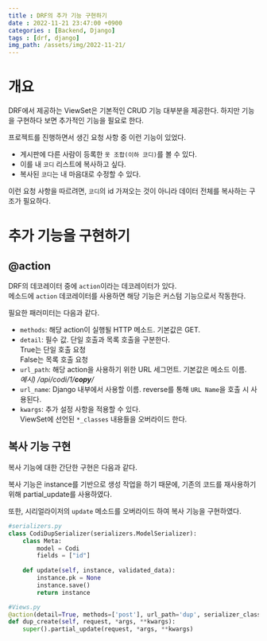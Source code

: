 ```yaml
---
title : DRF의 추가 기능 구현하기
date : 2022-11-21 23:47:00 +0900
categories : [Backend, Django]
tags : [drf, django]
img_path: /assets/img/2022-11-21/
---
```


# 개요
DRF에서 제공하는 ViewSet은 기본적인 CRUD 기능 대부분을 제공한다.
하지만 기능을 구현하다 보면 추가적인 기능을 필요로 한다.

프로젝트를 진행하면서 생긴 요청 사항 중 이런 기능이 있었다.
- 게시판에 다른 사람이 등록한 `옷 조합(이하 코디)`를 볼 수 있다.
- 이를 내 `코디` 리스트에 복사하고 싶다.
- 복사된 `코디`는 내 마음대로 수정할 수 있다.

이런 요청 사항을 따르려면, `코디`의 id 가져오는 것이 아니라 데이터 전체를 복사하는 구조가 필요하다.

# 추가 기능을 구현하기
## @action
DRF의 데코레이터 중에 `action`이라는 데코레이터가 있다.  
메소드에 `action` 데코레이터를 사용하면 해당 기능은 커스텀 기능으로서 작동한다.

필요한 패러미터는 다음과 같다.

- `methods`: 해당 action이 실행될 HTTP 메소드. 기본값은 GET.
- `detail`: 필수 값. 단일 호출과 목록 호출을 구분한다.  
True는 단일 호출 요청  
False는 목록 호출 요청  
- `url_path`: 해당 action을 사용하기 위한 URL 세그먼트. 기본값은 메소드 이름.  
*예시) /api/codi/1/__copy__/*
- `url_name`: Django 내부에서 사용할 이름. reverse를 통해 `URL Name`을 호출 시 사용된다.
- `kwargs`: 추가 설정 사항을 적용할 수 있다.  
ViewSet에 선언된 `*_classes` 내용들을 오버라이드 한다.

## 복사 기능 구현
복사 기능에 대한 간단한 구현은 다음과 같다.

복사 기능은 instance를 기반으로 생성 작업을 하기 때문에, 기존의 코드를 재사용하기 위해 partial_update를 사용하였다.

또한, 시리얼라이저의 `update` 메소드를 오버라이드 하여 복사 기능을 구현하였다.

```python
#serializers.py
class CodiDupSerializer(serializers.ModelSerializer):
    class Meta:
        model = Codi
        fields = ["id"]
    
    def update(self, instance, validated_data):
        instance.pk = None
        instance.save()
        return instance

#Views.py
@action(detail=True, methods=['post'], url_path='dup', serializer_class=CodiDupSerializer)
def dup_create(self, request, *args, **kwargs):
    super().partial_update(request, *args, **kwargs)
```